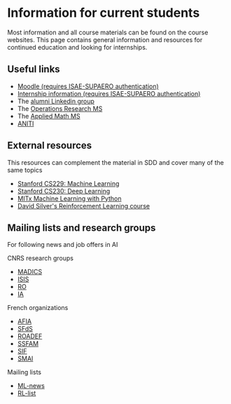 # Information for current students

Most information and all course materials can be found on the course websites. This page contains general information and resources for continued education and looking for internships.

## Useful links

- [Moodle (requires ISAE-SUPAERO authentication)](https://lms.isae.fr/course/index.php?categoryid=282)<br>
- [Internship information (requires ISAE-SUPAERO authentication)](https://lms.isae.fr/course/view.php?id=2999)
- The [alumni Linkedin group](https://perso.math.univ-toulouse.fr/m2r/)
- The [Operations Research MS](http://m2rit-ro.recherche.enac.fr/)<br>
- The [Applied Math MS](https://perso.math.univ-toulouse.fr/m2r/)<br>
- [ANITI](https://aniti.univ-toulouse.fr/)

## External resources

This resources can complement the material in SDD and cover many of the same topics

- [Stanford CS229: Machine Learning](https://cs229.stanford.edu/)
- [Stanford CS230: Deep Learning](https://cs230.stanford.edu/)
- [MITx Machine Learning with Python](https://www.edx.org/course/machine-learning-with-python-from-linear-models-to?utm_source=mitopenlearning-mit-open-learning&utm_medium=affiliate_partner)
- [David Silver's Reinforcement Learning course](https://www.youtube.com/watch?v=2pWv7GOvuf0&list=PLqYmG7hTraZDM-OYHWgPebj2MfCFzFObQ)

## Mailing lists and research groups

For following news and job offers in AI

CNRS research groups

- [MADICS](https://www.madics.fr/)
- [ISIS](http://www.gdr-isis.fr/)
- [RO](http://gdrro.lip6.fr/)
- [IA](https://www.gdria.fr/)

French organizations

- [AFIA](https://www.sfds.asso.fr/)
- [SFdS](https://www.sfds.asso.fr/)
- [ROADEF](https://www.societe-informatique-de-france.fr/)
- [SSFAM](https://www.societe-informatique-de-france.fr/)
- [SIF](https://www.societe-informatique-de-france.fr/)
- [SMAI](http://smai.emath.fr/)

Mailing lists

- [ML-news](https://groups.google.com/forum/#!forum/ml-news)
- [RL-list](https://groups.google.com/forum/#!forum/rl-list)
